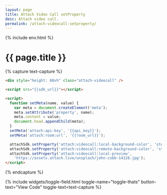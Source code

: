 ```yaml
---
layout: page
title: Attach Video Call setProperty
desc: Attach video call.
permalink: /attach-videocall-setproperty/
---
```

{% include env.html %}

# {{ page.title }}

{% capture text-capture %}
```html
<div style="height: 60vh" class="attach-videocall" />

<script src="{{sdk_url}}"></script>

<script>
  function setMeta(name, value) {
    var meta = document.createElement('meta');
    meta.setAttribute('property', name);
    meta.content = value;
    document.head.appendChild(meta);
  }
  setMeta('attach:api-key', '{{api_key}}');
  setMeta('attach:room:url', '{{room_url}}');

  attachSdk.setProperty('attach:videocall:local-background-color', 'steelblue');
  attachSdk.setProperty('attach:videocall:remote-background-color', 'steelblue');
  attachSdk.setProperty('attach:videocall:local-preview',
    'https://assets.attach.live/unsplash/john-cobb-14128.jpg');
</script>
```
{% endcapture %}

{% include widgets/toggle-field.html
   toggle-name="toggle-thats"
   button-text="View Code"
   toggle-text=text-capture %}

<div style="height: 60vh" class="attach-videocall" />

<script src="{{sdk_url}}"></script>

<script>
  function setMeta(name, value) {
    var meta = document.createElement('meta');
    meta.setAttribute('property', name);
    meta.content = value;
    document.head.appendChild(meta);
  }
  setMeta('attach:api-key', '{{api_key}}');
  setMeta('attach:room:url', '{{room_url}}');

  attachSdk.setProperty('attach:videocall:local-background-color', 'steelblue');
  attachSdk.setProperty('attach:videocall:remote-background-color', 'steelblue');
  attachSdk.setProperty('attach:videocall:local-preview',
    'https://assets.attach.live/unsplash/john-cobb-14128.jpg');
</script>
